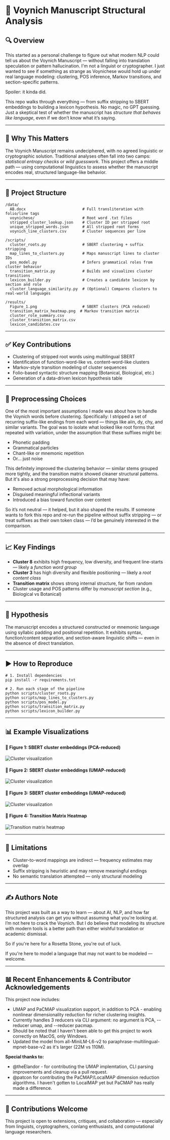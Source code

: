 📜 Voynich Manuscript Structural Analysis
=========================================

🔍 Overview
-----------

This started as a personal challenge to figure out what modern NLP could tell us about the Voynich Manuscript — without falling into translation speculation or pattern hallucination. I'm not a linguist or cryptographer. I just wanted to see if something as strange as Voynichese would hold up under real language modeling: clustering, POS inference, Markov transitions, and section-specific patterns.

Spoiler: it kinda did.

This repo walks through everything — from suffix stripping to SBERT embeddings to building a lexicon hypothesis. No magic, no GPT guessing. Just a skeptical test of whether the manuscript has *structure that behaves like language*, even if we don’t know what it’s saying.

* * *

🧠 Why This Matters
-------------------

The Voynich Manuscript remains undeciphered, with no agreed linguistic or cryptographic solution. Traditional analyses often fall into two camps: _statistical entropy checks_ or _wild guesswork_. This project offers a middle path — using computational linguistics to assess whether the manuscript encodes real, structured language-like behavior.

* * *

📁 Project Structure
--------------------

    /data/
      AB.docx                         # Full transliteration with folio/line tags
      voynichese/                     # Root word .txt files
      stripped_cluster_lookup.json    # Cluster ID per stripped root
      unique_stripped_words.json      # All stripped root forms
      voynich_line_clusters.csv       # Cluster sequences per line
    
    /scripts/
      cluster_roots.py                # SBERT clustering + suffix stripping
      map_lines_to_clusters.py        # Maps manuscript lines to cluster IDs
      pos_model.py                    # Infers grammatical roles from cluster behavior
      transition_matrix.py            # Builds and visualizes cluster transitions
      lexicon_builder.py              # Creates a candidate lexicon by section and role
      cluster_language_similarity.py  # (Optional) Compares clusters to real-world languages
    
    /results/
      Figure_1.png                    # SBERT clusters (PCA reduced)
      transition_matrix_heatmap.png  # Markov transition matrix
      cluster_role_summary.csv
      cluster_transition_matrix.csv
      lexicon_candidates.csv
    

* * *

✅ Key Contributions
-------------------

*   Clustering of stripped root words using multilingual SBERT
*   Identification of function-word-like vs. content-word-like clusters
*   Markov-style transition modeling of cluster sequences
*   Folio-based syntactic structure mapping (Botanical, Biological, etc.)
*   Generation of a data-driven lexicon hypothesis table

* * *

🔧 Preprocessing Choices
-------------------
One of the most important assumptions I made was about how to handle the Voynich words before clustering. Specifically: I stripped a set of recurring suffix-like endings from each word — things like aiin, dy, chy, and similar variants. The goal was to isolate what looked like root forms that repeated with variation, under the assumption that these suffixes might be:

*   Phonetic padding
*   Grammatical particles
*   Chant-like or mnemonic repetition
*   Or… just noise

This definitely improved the clustering behavior — similar stems grouped more tightly, and the transition matrix showed cleaner structural patterns. But it's also a strong preprocessing decision that may have: 

*   Removed actual morphological information
*   Disguised meaningful inflectional variants
*   Introduced a bias toward function over content

So it’s not neutral — it helped, but it also shaped the results.
If someone wants to fork this repo and re-run the pipeline without suffix stripping — or treat suffixes as their own token class — I’d be genuinely interested in the comparison.

* * *

📈 Key Findings
---------------

*   **Cluster 8** exhibits high frequency, low diversity, and frequent line-starts — likely a _function word group_
*   **Cluster 3** has high diversity and flexible positioning — likely a _root content class_
*   **Transition matrix** shows strong internal structure, far from random
*   Cluster usage and POS patterns differ by _manuscript section_ (e.g., Biological vs Botanical)

* * *

🧬 Hypothesis
-------------

The manuscript encodes a structured constructed or mnemonic language using syllabic padding and positional repetition. It exhibits syntax, function/content separation, and section-aware linguistic shifts — even in the absence of direct translation.

* * *

▶️ How to Reproduce
-------------------

    # 1. Install dependencies
    pip install -r requirements.txt
    
    # 2. Run each stage of the pipeline
    python scripts/cluster_roots.py
    python scripts/map_lines_to_clusters.py
    python scripts/pos_model.py
    python scripts/transition_matrix.py
    python scripts/lexicon_builder.py
    

* * *

📊 Example Visualizations
-------------------------

#### 📌 Figure 1: SBERT cluster embeddings (PCA-reduced)

![Cluster visualization](./results/Figure_1.png)

#### 📌 Figure 2: SBERT cluster embeddings (UMAP-reduced)

![Cluster visualization](./results/Figure_3_umap.png)

#### 📌 Figure 3: SBERT cluster embeddings (UMAP-reduced)

![Cluster visualization](./results/Figure_4_pacmap.png)

#### 📌 Figure 4: Transition Matrix Heatmap

![Transition matrix heatmap](./results/transition_matrix_heatmap.png)



* * *

📌 Limitations
--------------

*   Cluster-to-word mappings are indirect — frequency estimates may overlap
*   Suffix stripping is heuristic and may remove meaningful endings
*   No semantic translation attempted — only structural modeling

* * *

✍️ Authors Note
--------------
This project was built as a way to learn — about AI, NLP, and how far structured analysis can get you without assuming what you're looking at. I’m not here to crack the Voynich. But I do believe that modeling its structure with modern tools is a better path than either wishful translation or academic dismissal.

So if you're here for a Rosetta Stone, you're out of luck.

If you're here to model a language that may not want to be modeled — welcome.

* * *

𝌡 Recent Enhancements & Contributor Acknowledgements
------------------------
This project now includes:
*   UMAP and PaCMAP visualization support, in addition to PCA - enabling nonlinear dimensionality reduction for richer clustering insights.
*   Currently handles 3 reducers via CLI argument: no argument is PCA, --reducer umap, and --reducer pacmap.
*   Should be noted that I haven't been able to get this project to work correctly on MacOS, only Windows.
*   Updated the model from all-MiniLM-L6-v2 to paraphrase-multilingual-mpnet-base-v2 as it's larger (22M vs 110M).

**Special thanks to:**
*   @theElandor - for contributing the UMAP implemtation, CLI parsing improvements and cleanup via a pull request.
*   @patcon for contributing the PaCMAP/LocalMAP dimension reduction algorithms. I haven't gotten to LocalMAP yet but PaCMAP has really made a difference.
 
* * *

🤝 Contributions Welcome
------------------------

This project is open to extensions, critiques, and collaboration — especially from linguists, cryptographers, conlang enthusiasts, and computational language researchers.